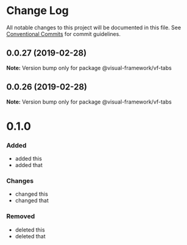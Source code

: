 # Change Log

All notable changes to this project will be documented in this file.
See [Conventional Commits](https://conventionalcommits.org) for commit guidelines.

## 0.0.27 (2019-02-28)

**Note:** Version bump only for package @visual-framework/vf-tabs





## 0.0.26 (2019-02-28)

**Note:** Version bump only for package @visual-framework/vf-tabs





# 0.1.0

### Added
- added this
- added that

### Changes

- changed this
- changed that

### Removed

- deleted this
- deleted that
